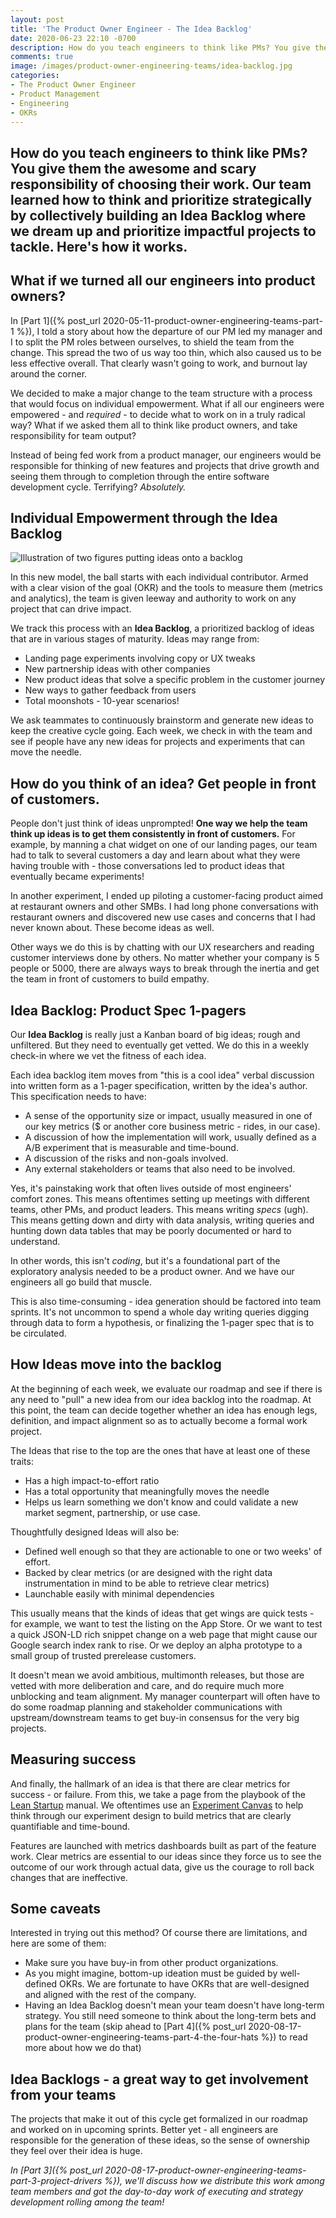 ```yaml
---
layout: post
title: 'The Product Owner Engineer - The Idea Backlog'
date: 2020-06-23 22:10 -0700
description: How do you teach engineers to think like PMs? You give them the awesome and scary responsibility of choosing their work. Our team learned how to think and prioritize strategically by collectively building an Idea Backlog where we dream up and prioritize impactful projects to tackle. Here's how it works.
comments: true
image: /images/product-owner-engineering-teams/idea-backlog.jpg
categories:
- The Product Owner Engineer
- Product Management
- Engineering
- OKRs
---
```


<h2 class="intro">How do you teach engineers to think like PMs? You give them the awesome and scary responsibility of choosing their work. Our team learned how to think and prioritize strategically by collectively building an Idea Backlog where we dream up and prioritize impactful projects to tackle. Here's how it works.</h2>

## What if we turned all our engineers into product owners?

In [Part 1]({% post_url 2020-05-11-product-owner-engineering-teams-part-1 %}), I told a story about how the departure of our PM led my manager and I to split the PM roles between ourselves, to shield the team from the change. This spread the two of us way too thin, which also caused us to be less effective overall. That clearly wasn't going to work, and burnout lay around the corner.

We decided to make a major change to the team structure with a process that would focus on individual empowerment. What if all our engineers were empowered - and _required_ - to decide what to work on in a truly radical way? What if we asked them all to think like product owners, and take responsibility for team output?

Instead of being fed work from a product manager, our engineers would be responsible for thinking of new features and projects that drive growth and seeing them through to completion through the entire software development cycle. Terrifying? _Absolutely._

## Individual Empowerment through the Idea Backlog

![Illustration of two figures putting ideas onto a backlog](/images/product-owner-engineering-teams/idea-backlog.jpg)

In this new model, the ball starts with each individual contributor. Armed with a clear vision of the goal (OKR) and the tools to measure them (metrics and analytics), the team is given leeway and authority to work on any project that can drive impact.

We track this process with an **Idea Backlog**, a prioritized backlog of ideas that are in various stages of maturity. Ideas may range from:

* Landing page experiments involving copy or UX tweaks
* New partnership ideas with other companies
* New product ideas that solve a specific problem in the customer journey
* New ways to gather feedback from users
* Total moonshots - 10-year scenarios!

We ask teammates to continuously brainstorm and generate new ideas to keep the creative cycle going. Each week, we check in with the team and see if people have any new ideas for projects and experiments that can move the needle.

## How do you think of an idea? Get people in front of customers.

People don't just think of ideas unprompted! **One way we help the team think up ideas is to get them consistently in front of customers.** For example, by manning a chat widget on one of our landing pages, our team had to talk to several customers a day and learn about what they were having trouble with - those conversations led to product ideas that eventually became experiments!

In another experiment, I ended up piloting a customer-facing product aimed at restaurant owners and other SMBs. I had long phone conversations with restaurant owners and discovered new use cases and concerns that I had never known about. These become ideas as well.

Other ways we do this is by chatting with our UX researchers and reading customer interviews done by others. No matter whether your company is 5 people or 5000, there are always ways to break through the inertia and get the team in front of customers to build empathy.


## Idea Backlog: Product Spec 1-pagers

Our **Idea Backlog** is really just a Kanban board of big ideas; rough and unfiltered. But they need to eventually get vetted. We do this in a weekly check-in where we vet the fitness of each idea.

Each idea backlog item moves from "this is a cool idea" verbal discussion into written form as a 1-pager specification, written by the idea's author. This specification needs to have:

- A sense of the opportunity size or impact, usually measured in one of our key metrics ($ or another core business metric - rides, in our case).
- A discussion of how the implementation will work, usually defined as a A/B experiment that is measurable and time-bound.
- A discussion of the risks and non-goals involved.
- Any external stakeholders or teams that also need to be involved.

Yes, it's painstaking work that often lives outside of most engineers' comfort zones. This means oftentimes setting up meetings with different teams, other PMs, and product leaders. This means writing *specs* (ugh). This means getting down and dirty with data analysis, writing queries and hunting down data tables that may be poorly documented or hard to understand.

In other words, this isn't *coding*, but it's a foundational part of the exploratory analysis needed to be a product owner. And we have our engineers all go build that muscle.

This is also time-consuming - idea generation should be factored into team sprints. It's not uncommon to spend a whole day writing queries digging through data to form a hypothesis, or finalizing the 1-pager spec that is to be circulated.

## How Ideas move into the backlog

At the beginning of each week, we evaluate our roadmap and see if there is any need to "pull" a new idea from our idea backlog into the roadmap. At this point, the team can decide together whether an idea has enough legs, definition, and impact alignment so as to actually become a formal work project.

The Ideas that rise to the top are the ones that have at least one of these traits:

* Has a high impact-to-effort ratio
* Has a total opportunity that meaningfully moves the needle
* Helps us learn something we don't know and could validate a new market segment, partnership, or use case.

Thoughtfully designed Ideas will also be:

- Defined well enough so that they are actionable to one or two weeks' of effort.
- Backed by clear metrics (or are designed with the right data instrumentation in mind to be able to retrieve clear metrics)
- Launchable easily with minimal dependencies

This usually means that the kinds of ideas that get wings are quick tests - for example, we want to test the listing on the App Store. Or we want to test a quick JSON-LD rich snippet change on a web page that might cause our Google search index rank to rise. Or we deploy an alpha prototype to a small group of trusted prerelease customers.

It doesn't mean we avoid ambitious, multimonth releases, but those are vetted with more deliberation and care, and do require much more unblocking and team alignment. My manager counterpart will often have to do some roadmap planning and stakeholder communications with upstream/downstream teams to get buy-in consensus for the very big projects.

## Measuring success

And finally, the hallmark of an idea is that there are clear metrics for success - or failure. From this, we take a page from the playbook of the [Lean Startup](https://theleanstartup.com/principles) manual. We oftentimes use an [Experiment Canvas](https://designabetterbusiness.com/2017/11/30/experiment-with-your-riskiest-assumption) to help think through our experiment design to build metrics that are clearly quantifiable and time-bound.

Features are launched with metrics dashboards built as part of the feature work. Clear metrics are essential to our ideas since they force us to see the outcome of our work through actual data, give us the courage to roll back changes that are ineffective.

## Some caveats

Interested in trying out this method? Of course there are limitations, and here are some of them:

* Make sure you have buy-in from other product organizations.
* As you might imagine, bottom-up ideation must be guided by well-defined OKRs. We are fortunate to have OKRs that are well-designed and aligned with the rest of the company.
* Having an Idea Backlog doesn't mean your team doesn't have long-term strategy. You still need someone to think about the long-term bets and plans for the team (skip ahead to [Part 4]({% post_url 2020-08-17-product-owner-engineering-teams-part-4-the-four-hats %}) to read more about how we do that)

## Idea Backlogs - a great way to get involvement from  your teams

The projects that make it out of this cycle get formalized in our roadmap and worked on in upcoming sprints. Better yet - all engineers are responsible for the generation of these ideas, so the sense of ownership they feel over their idea is huge.

*In [Part 3]({% post_url 2020-08-17-product-owner-engineering-teams-part-3-project-drivers %}), we'll discuss how we distribute this work among team members and got the day-to-day work of executing and strategy development rolling among the team!*
